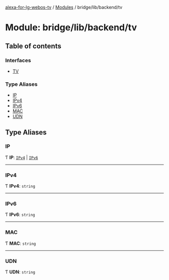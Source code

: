 [alexa-for-lg-webos-tv](../README.md) / [Modules](../modules.md) / bridge/lib/backend/tv

# Module: bridge/lib/backend/tv

## Table of contents

### Interfaces

- [TV](../interfaces/bridge_lib_backend_tv.TV.md)

### Type Aliases

- [IP](bridge_lib_backend_tv.md#ip)
- [IPv4](bridge_lib_backend_tv.md#ipv4)
- [IPv6](bridge_lib_backend_tv.md#ipv6)
- [MAC](bridge_lib_backend_tv.md#mac)
- [UDN](bridge_lib_backend_tv.md#udn)

## Type Aliases

### IP

Ƭ **IP**: [`IPv4`](bridge_lib_backend_tv.md#ipv4) \| [`IPv6`](bridge_lib_backend_tv.md#ipv6)

___

### IPv4

Ƭ **IPv4**: `string`

___

### IPv6

Ƭ **IPv6**: `string`

___

### MAC

Ƭ **MAC**: `string`

___

### UDN

Ƭ **UDN**: `string`
